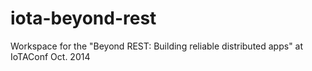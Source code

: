 iota-beyond-rest
================

Workspace for the "Beyond REST: Building reliable distributed apps" at IoTAConf Oct. 2014
